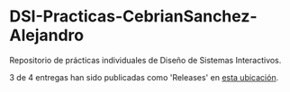 # DSI-Practicas-CebrianSanchez-Alejandro
Repositorio de prácticas individuales de Diseño de Sistemas Interactivos.

3 de 4 entregas han sido publicadas como 'Releases' en [esta ubicación](https://github.com/alexcesan/DSI-Practicas-CebrianSanchez-Alejandro/releases).
